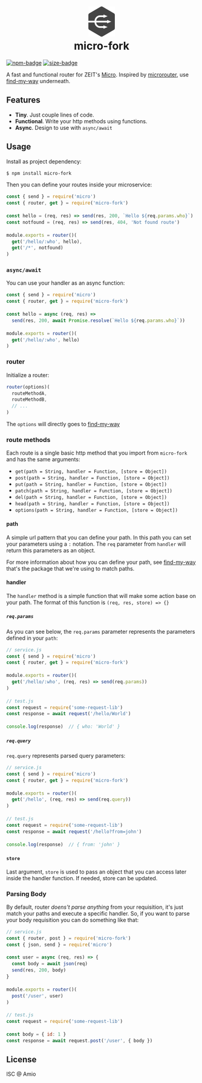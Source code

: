 <h1 align="center"><img height="80" src="micro-fork.svg" /><br />micro-fork</h1>

[![npm-badge]][npm-link]
[![size-badge]][size-link]

A fast and functional router for ZEIT's [Micro](https://github.com/zeit/micro).
Inspired by [microrouter](https://github.com/pedronauck/micro-router),
use [find-my-way](https://github.com/delvedor/find-my-way) underneath.

## Features

* **Tiny**. Just couple lines of code.
* **Functional**. Write your http methods using functions.
* **Async**. Design to use with `async/await`

## Usage

Install as project dependency:

```bash
$ npm install micro-fork
```

Then you can define your routes inside your microservice:

```js
const { send } = require('micro')
const { router, get } = require('micro-fork')

const hello = (req, res) => send(res, 200, `Hello ${req.params.who}`)
const notfound = (req, res) => send(res, 404, 'Not found route')

module.exports = router()(
  get('/hello/:who', hello),
  get('/*', notfound)
)
```

### `async/await`

You can use your handler as an async function:

```js
const { send } = require('micro')
const { router, get } = require('micro-fork')

const hello = async (req, res) =>
  send(res, 200, await Promise.resolve(`Hello ${req.params.who}`))

module.exports = router()(
  get('/hello/:who', hello)
)
```

### router

Initialize a router:

```javascript
router(options)(
  routeMethodA,
  routeMethodB,
  // ...
)
```

The `options` will directly goes to [find-my-way](https://github.com/delvedor/find-my-way#findmywayoptions)


### route methods

Each route is a single basic http method that you import from `micro-fork` and has the same arguments:

* `get(path = String, handler = Function, [store = Object])`
* `post(path = String, handler = Function, [store = Object])`
* `put(path = String, handler = Function, [store = Object])`
* `patch(path = String, handler = Function, [store = Object])`
* `del(path = String, handler = Function, [store = Object])`
* `head(path = String, handler = Function, [store = Object])`
* `options(path = String, handler = Function, [store = Object])`

#### path

A simple url pattern that you can define your path. In this path you can set your parameters using a `:` notation. The `req` parameter from `handler` will return this parameters as an object.

For more information about how you can define your path, see [find-my-way](https://github.com/snd/url-pattern) that's the package that we're using to match paths.

#### handler

The `handler` method is a simple function that will make some action base on your path.
The format of this function is `(req, res, store) => {}`

##### `req.params`

As you can see below, the `req.params` parameter represents the parameters defined in your `path`:

```js
// service.js
const { send } = require('micro')
const { router, get } = require('micro-fork')

module.exports = router()(
  get('/hello/:who', (req, res) => send(req.params))
)

// test.js
const request = require('some-request-lib')
const response = await request('/hello/World')

console.log(response)  // { who: 'World' }
```

##### `req.query`

`req.query` represents parsed query parameters:

```js
// service.js
const { send } = require('micro')
const { router, get } = require('micro-fork')

module.exports = router()(
  get('/hello', (req, res) => send(req.query))
)

// test.js
const request = require('some-request-lib')
const response = await request('/hello?from=john')

console.log(response)  // { from: 'john' }
```

#### `store`

Last argument, `store` is used to pass an object that you can access later inside the handler function. If needed, store can be updated.

### Parsing Body

By default, router _doens't parse anything_ from your requisition, it's just match your paths and execute a specific handler. So, if you want to parse your body requisition you can do something like that:

```js
// service.js
const { router, post } = require('micro-fork')
const { json, send } = require('micro')

const user = async (req, res) => {
  const body = await json(req)
  send(res, 200, body)
}

module.exports = router()(
  post('/user', user)
)

// test.js
const request = require('some-request-lib')

const body = { id: 1 }
const response = await request.post('/user', { body })
```

## License

ISC @ Amio

[amio-link]: https://github.com/amio
[npm-badge]: https://flat.badgen.net/npm/v/micro-fork
[npm-link]: https://www.npmjs.com/package/micro-fork
[size-badge]: https://flat.badgen.net/bundlephobia/minzip/micro-fork
[size-link]: https://bundlephobia.com/result?p=micro-fork
